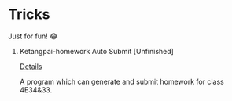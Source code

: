 # Tricks
Just for fun! :joy:



1. Ketangpai-homework Auto Submit [Unfinished]

   [Details](ketangpai/README.md)

   A program which can generate and submit homework for class 4E34&33.

   ​